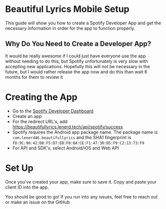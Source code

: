 
# Beautiful Lyrics Mobile Setup

This guide will show you how to create a Spotify Developer App and get the necessary information in order for the app to function properly. 


## Why Do You Need to Create a Developer App?
It would be really awesome if I could just have everyone use the app without needing to do this, but Spotify unfortunately is very slow with accepting new applications. Hopefully this will not be necessary in the future, but I would rather release the app now and do this than wait 6 months for them to review it

# Creating the App

- Go to the [Spotify Developer Dashboard](https://developer.spotify.com/dashboard)
- Create an app
- For the redirect URL's, add https://beautifullyrics.lenerd.tech/api/spotify/success
- Spotify requires the Android app package name. The package name is `com.lenerd46.beautifullyrics` and the SHA1 fingerprint is `FD:9C:96:42:D8:F5:D7:EB:F0:8A:CE:F1:47:3D:D5:F9:C2:13:73:F9`
- For API and SDK's, select Android/iOS and Web API

# Set Up
Once you've created your app, make sure to save it. Copy and paste your client ID into the app.


You should be good to go! If you run into any issues, feel free to reach out or make an issue on the GitHub